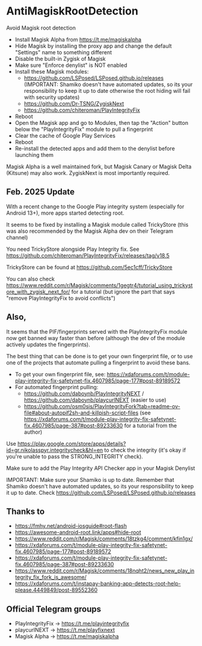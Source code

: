 # AntiMagiskRootDetection
 Avoid Magisk root detection 

- Install Magisk Alpha from https://t.me/magiskalpha
- Hide Magisk by installing the proxy app and change the default "Settings" name to something different
- Disable the built-in Zygisk of Magisk
- Make sure "Enforce denylist" is NOT enabled
- Install these Magisk modules:
    * https://github.com/LSPosed/LSPosed.github.io/releases (IMPORTANT: Shamiko doesn't have automated updates, so its your responsibility to keep it up to date otherwise the root hiding will fail with security updates)
    * https://github.com/Dr-TSNG/ZygiskNext
    * https://github.com/chiteroman/PlayIntegrityFix
- Reboot
- Open the Magisk app and go to Modules, then tap the "Action" button below the "PlayIntegrityFix" module to pull a fingerprint
- Clear the cache of Google Play Services
- Reboot
- Re-install the detected apps and add them to the denylist before launching them

Magisk Alpha is a well maintained fork, but Magisk Canary or Magisk Delta (Kitsune) may also work. ZygiskNext is most importantly required.

## Feb. 2025 Update

With a recent change to the Google Play integrity system (especially for Android 13+), more apps started detecting root.

It seems to be fixed by installing a Magisk module called TrickyStore (this was also recommended by the Magisk Alpha dev on their Telegram channel)

You need TrickyStore alongside Play Integrity fix. See https://github.com/chiteroman/PlayIntegrityFix/releases/tag/v18.5

TrickyStore can be found at https://github.com/5ec1cff/TrickyStore

You can also check https://www.reddit.com/r/Magisk/comments/1gegtr4/tutorial_using_trickystore_with_zygisk_next_for/ for a tutorial (but ignore the part that says "remove PlayIntegrityFix to avoid conflicts")

## Also,

It seems that the PIF/fingerprints served with the PlayIntegrityFix module now get banned way faster than before (although the dev of the module actively updates the fingerprints).

The best thing that can be done is to get your own fingerprint file, or to use one of the projects that automate pulling a fingerprint to avoid these bans.

* To get your own fingerprint file, see: https://xdaforums.com/t/module-play-integrity-fix-safetynet-fix.4607985/page-177#post-89189572
* For automated fingerprint pulling: 
  - https://github.com/daboynb/PlayIntegrityNEXT / https://github.com/daboynb/playcurlNEXT (easier to use)
  - https://github.com/osm0sis/PlayIntegrityFork?tab=readme-ov-file#about-autopif2sh-and-killpish-script-files (see https://xdaforums.com/t/module-play-integrity-fix-safetynet-fix.4607985/page-387#post-89233630 for a tutorial from the author)

Use https://play.google.com/store/apps/details?id=gr.nikolasspyr.integritycheck&hl=en to check the integrity (it's okay if you're unable to pass the STRONG_INTEGRITY check).

Make sure to add the Play Integrity API Checker app in your Magisk Denylist

IMPORTANT: Make sure your Shamiko is up to date. Remember that Shamiko doesn't have automated updates, so its your responsibility to keep it up to date. Check https://github.com/LSPosed/LSPosed.github.io/releases

## Thanks to
- https://fmhy.net/android-iosguide#root-flash
- https://awesome-android-root.link/apps#hide-root
- https://www.reddit.com/r/Magisk/comments/18tzkg4/comment/kfin1gx/
- https://xdaforums.com/t/module-play-integrity-fix-safetynet-fix.4607985/page-177#post-89189572
- https://xdaforums.com/t/module-play-integrity-fix-safetynet-fix.4607985/page-387#post-89233630
- https://www.reddit.com/r/Magisk/comments/18nqht2/news_new_play_integrity_fix_fork_is_awesome/
- https://xdaforums.com/t/instapay-banking-app-detects-root-help-please.4449849/post-89552360

## Official Telegram groups
- PlayIntegrityFix -> https://t.me/playintegrityfix
- playcurlNEXT -> https://t.me/playfixnext
- Magisk Alpha -> https://t.me/magiskalpha
